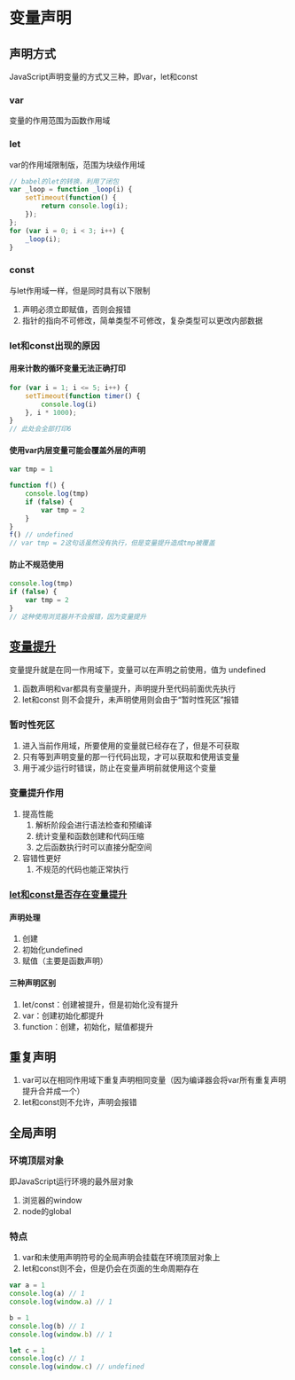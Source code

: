 # 变量声明

## 声明方式

JavaScript声明变量的方式又三种，即var，let和const

### var

变量的作用范围为函数作用域

### let

var的作用域限制版，范围为块级作用域

```js
// babel的let的转换，利用了闭包
var _loop = function _loop(i) {
    setTimeout(function() {
        return console.log(i);
    });
};
for (var i = 0; i < 3; i++) {
    _loop(i);
}
```

### const

与let作用域一样，但是同时具有以下限制
1. 声明必须立即赋值，否则会报错
2. 指针的指向不可修改，简单类型不可修改，复杂类型可以更改内部数据

### let和const出现的原因

#### 用来计数的循环变量无法正确打印

```js
for (var i = 1; i <= 5; i++) {
    setTimeout(function timer() {
        console.log(i)
    }, i * 1000);
}
// 此处会全部打印6
```

#### 使用var内层变量可能会覆盖外层的声明

```js
var tmp = 1

function f() {
    console.log(tmp)
    if (false) {
        var tmp = 2
    }
}
f() // undefined
// var tmp = 2这句话虽然没有执行，但是变量提升造成tmp被覆盖
```

#### 防止不规范使用

```js
console.log(tmp)
if (false) {
    var tmp = 2
}
// 这种使用浏览器并不会报错，因为变量提升
```

## [变量提升](https://juejin.cn/post/6844904051369312263)

变量提升就是在同一作用域下，变量可以在声明之前使用，值为 undefined

1. 函数声明和var都具有变量提升，声明提升至代码前面优先执行
2. let和const 则不会提升，未声明使用则会由于“暂时性死区”报错

### 暂时性死区

1. 进入当前作用域，所要使用的变量就已经存在了，但是不可获取
2. 只有等到声明变量的那一行代码出现，才可以获取和使用该变量
3. 用于减少运行时错误，防止在变量声明前就使用这个变量

### 变量提升作用

1. 提高性能
   1. 解析阶段会进行语法检查和预编译
   2. 统计变量和函数创建和代码压缩
   3. 之后函数执行时可以直接分配空间
2. 容错性更好
   1. 不规范的代码也能正常执行

### [let和const是否存在变量提升](https://zhuanlan.zhihu.com/p/28140450)

#### 声明处理

1. 创建
2. 初始化undefined
3. 赋值（主要是函数声明）

#### 三种声明区别

1. let/const：创建被提升，但是初始化没有提升
2. var：创建初始化都提升
3. function：创建，初始化，赋值都提升

## 重复声明

1. var可以在相同作用域下重复声明相同变量（因为编译器会将var所有重复声明提升合并成一个）
2. let和const则不允许，声明会报错

## 全局声明

### 环境顶层对象

即JavaScript运行环境的最外层对象
1. 浏览器的window
2. node的global

### 特点

1. var和未使用声明符号的全局声明会挂载在环境顶层对象上
2. let和const则不会，但是仍会在页面的生命周期存在

```js
var a = 1
console.log(a) // 1
console.log(window.a) // 1

b = 1
console.log(b) // 1
console.log(window.b) // 1

let c = 1
console.log(c) // 1
console.log(window.c) // undefined
```
